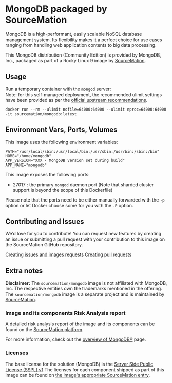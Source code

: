 # MongoDB packaged by SourceMation

MongoDB is a high-performant, easily scalable NoSQL database management system.
Its flexibility makes it a perfect choice for use cases ranging from handling
web application contents to big data processing.

This MongoDB distribution (Community Edition) is provided by MongoDB,
Inc., packaged as part of a Rocky Linux 9 image by
[SourceMation](https://sourcemation.com).

## Usage

Run a temporary container with the `mongod` server:  
Note: for this self-managed deployment, the recommended ulimit settings
have been provided as per the [official upstream
recommendations](https://www.mongodb.com/docs/manual/reference/ulimit/).

```
docker run --rm --ulimit nofile=64000:64000 --ulimit nproc=64000:64000 -it sourcemation/mongodb:latest
```

## Environment Vars, Ports, Volumes

This image uses the following environment variables:

```
PATH="/usr/local/sbin:/usr/local/bin:/usr/sbin:/usr/bin:/sbin:/bin"
HOME="/home/mongodb"
APP_VERSION="XXX - MongoDB version set during build"
APP_NAME="mongodb"
```

This image exposes the following ports: 

- 27017 : the primary `mongod` daemon port (Note that sharded cluster
  support is beyond the scope of this Dockerfile)

Please note that the ports need to be either manually forwarded with the
`-p` option or let Docker choose some for you with the `-P` option.

## Contributing and Issues

We’d love for you to contribute! You can request new features by
creating an issue or submitting a pull request with your contribution to
this image on the SourceMation GitHub repository.

[Creating issues and images requests](https://github.com/SourceMation/images/issues/new/choose)
[Creating pull requests](https://github.com/SourceMation/images/compare)


## Extra notes

**Disclaimer:** The `sourcemation/mongodb` image is not affiliated with
MongoDB, Inc. The respective entities own the trademarks mentioned in
the offering. The `sourcemation/mongodb` image is a separate project and
is maintained by [SourceMation](https://sourcemation.com).

### Image and its components Risk Analysis report

A detailed risk analysis report of the image and its components can be
found on the [SourceMation
platform](https://www.sourcemation.com/products/b95ab2de-202b-45f2-a2a3-086e64968979/deployments).

For more information, check out the [overview of
MongoDB®](https://www.mongodb.com/company/what-is-mongodb) page.

### Licenses

The base license for the solution (MongoDB) is the [Server Side Public
License (SSPL)
v1](https://www.mongodb.com/licensing/server-side-public-license) The
licenses for each component shipped as part of this image can be found
on [the image's appropriate SourceMation
entry](https://www.sourcemation.com/products/b95ab2de-202b-45f2-a2a3-086e64968979/deployments).

